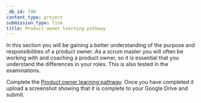 ```yaml
---
_db_id: 740
content_type: project
submission_type: link
title: Product owner learning pathway
---
```


In this section you will be gaining a better understanding of the purpose and responsibilities of a product owner. As a scrum master you will often be working with and coaching a product owner, so it is essential that you understand the differences in your roles. This is also tested in the examinations.

Complete the [Product owner learning pathway](https://www.scrum.org/pathway/product-owner-learning-path). Once you have completed it upload a screenshot showing that it is complete to your Google Drive and submit.